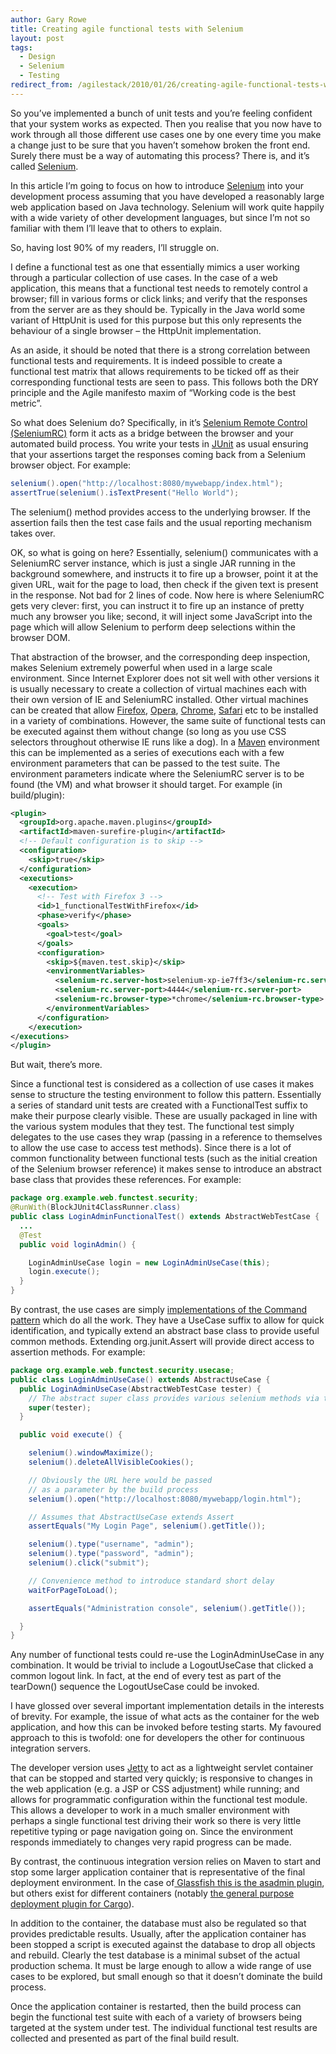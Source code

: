 ```yaml
---
author: Gary Rowe
title: Creating agile functional tests with Selenium
layout: post
tags:
  - Design
  - Selenium
  - Testing
redirect_from: /agilestack/2010/01/26/creating-agile-functional-tests-with-selenium/
---
```


So you’ve implemented a bunch of unit tests and you’re feeling confident that your system works as expected. Then you realise that you now have to work through all those different use cases one by one every time you make a change just to be sure that you haven’t somehow broken the front end. Surely there must be a way of automating this process? There is, and it’s called [Selenium][2].

In this article I’m going to focus on how to introduce [Selenium][2] into your development process assuming that you have developed a reasonably large web application based on Java technology. Selenium will work quite happily with a wide variety of other development languages, but since I’m not so familiar with them I’ll leave that to others to explain.

So, having lost 90% of my readers, I’ll struggle on.

I define a functional test as one that essentially mimics a user working through a particular collection of use cases. In the case of a web application, this means that a functional test needs to remotely control a browser; fill in various forms or click links; and verify that the responses from the server are as they should be. Typically in the Java world some variant of HttpUnit is used for this purpose but this only represents the behaviour of a single browser – the HttpUnit implementation.

As an aside, it should be noted that there is a strong correlation between functional tests and requirements. It is indeed possible to create a functional test matrix that allows requirements to be ticked off as their corresponding functional tests are seen to pass. This follows both the DRY principle and the Agile manifesto maxim of “Working code is the best metric”.

So what does Selenium do? Specifically, in it’s [Selenium Remote Control (SeleniumRC)][3] form it acts as a bridge between the browser and your automated build process. You write your tests in [JUnit][4] as usual ensuring that your assertions target the responses coming back from a Selenium browser object. For example:

```java
selenium().open("http://localhost:8080/mywebapp/index.html");
assertTrue(selenium().isTextPresent("Hello World");
```

The selenium() method provides access to the underlying browser. If the assertion fails then the test case fails and the usual reporting mechanism takes over.

OK, so what is going on here? Essentially, selenium() communicates with a SeleniumRC server instance, which is just a single JAR running in the background somewhere, and instructs it to fire up a browser, point it at the given URL, wait for the page to load, then check if the given text is present in the response. Not bad for 2 lines of code. Now here is where SeleniumRC gets very clever: first, you can instruct it to fire up an instance of pretty much any browser you like; second, it will inject some JavaScript into the page which will allow Selenium to perform deep selections within the browser DOM.

That abstraction of the browser, and the corresponding deep inspection, makes Selenium extremely powerful when used in a large scale environment. Since Internet Explorer does not sit well with other versions it is usually necessary to create a collection of virtual machines each with their own version of IE and SeleniumRC installed. Other virtual machines can be created that allow [Firefox][5], [Opera][6], [Chrome][7], [Safari][8] etc to be installed in a variety of combinations. However, the same suite of functional tests can be executed against them without change (so long as you use CSS selectors throughout otherwise IE runs like a dog). In a [Maven][9] environment this can be implemented as a series of executions each with a few environment parameters that can be passed to the test suite. The environment parameters indicate where the SeleniumRC server is to be found (the VM) and what browser it should target. For example (in build/plugin):

```xml
<plugin>
  <groupId>org.apache.maven.plugins</groupId>
  <artifactId>maven-surefire-plugin</artifactId>
  <!-- Default configuration is to skip -->
  <configuration>
    <skip>true</skip>
  </configuration>
  <executions>
    <execution>
      <!-- Test with Firefox 3 -->
      <id>1_functionalTestWithFirefox</id>
      <phase>verify</phase>
      <goals>
        <goal>test</goal>
      </goals>
      <configuration>
        <skip>${maven.test.skip}</skip>
        <environmentVariables>
          <selenium-rc.server-host>selenium-xp-ie7ff3</selenium-rc.server-host>
          <selenium-rc.server-port>4444</selenium-rc.server-port>
          <selenium-rc.browser-type>*chrome</selenium-rc.browser-type>
        </environmentVariables>
      </configuration>
    </execution>
</executions>
</plugin>
```

But wait, there’s more.

Since a functional test is considered as a collection of use cases it makes sense to structure the testing environment to follow this pattern. Essentially a series of standard unit tests are created with a FunctionalTest suffix to make their purpose clearly visible. These are usually packaged in line with the various system modules that they test. The functional test simply delegates to the use cases they wrap (passing in a reference to themselves to allow the use case to access test methods). Since there is a lot of common functionality between functional tests (such as the initial creation of the Selenium browser reference) it makes sense to introduce an abstract base class that provides these references. For example:

```java
package org.example.web.functest.security;
@RunWith(BlockJUnit4ClassRunner.class)
public class LoginAdminFunctionalTest() extends AbstractWebTestCase {
  ...
  @Test
  public void loginAdmin() {

    LoginAdminUseCase login = new LoginAdminUseCase(this);
    login.execute();
  }
}
```

By contrast, the use cases are simply [implementations of the Command pattern][10] which do all the work. They have a UseCase suffix to allow for quick identification, and typically extend an abstract base class to provide useful common methods. Extending org.junit.Assert will provide direct access to assertion methods. For example:

```java
package org.example.web.functest.security.usecase;
public class LoginAdminUseCase() extends AbstractUseCase {
  public LoginAdminUseCase(AbstractWebTestCase tester) {
    // The abstract super class provides various selenium methods via tester
    super(tester);
  }

  public void execute() {

    selenium().windowMaximize();
    selenium().deleteAllVisibleCookies();

    // Obviously the URL here would be passed
    // as a parameter by the build process
    selenium().open("http://localhost:8080/mywebapp/login.html");

    // Assumes that AbstractUseCase extends Assert
    assertEquals("My Login Page", selenium().getTitle());

    selenium().type("username", "admin");
    selenium().type("password", "admin");
    selenium().click("submit");

    // Convenience method to introduce standard short delay
    waitForPageToLoad();

    assertEquals("Administration console", selenium().getTitle());

  }
}
```

Any number of functional tests could re-use the LoginAdminUseCase in any combination. It would be trivial to include a LogoutUseCase that clicked a common logout link. In fact, at the end of every test as part of the tearDown() sequence the LogoutUseCase could be invoked.

I have glossed over several important implementation details in the interests of brevity. For example, the issue of what acts as the container for the web application, and how this can be invoked before testing starts. My favoured approach to this is twofold: one for developers the other for continuous integration servers.

The developer version uses [Jetty][11] to act as a lightweight servlet container that can be stopped and started very quickly; is responsive to changes in the web application (e.g. a JSP or CSS adjustment) while running; and allows for programmatic configuration within the functional test module. This allows a developer to work in a much smaller environment with perhaps a single functional test driving their work so there is very little repetitive typing or page navigation going on. Since the environment responds immediately to changes very rapid progress can be made.

By contrast, the continuous integration version relies on Maven to start and stop some larger application container that is representative of the final deployment environment. In the case of[ Glassfish this is the asadmin plugin][12], but others exist for different containers (notably [the general purpose deployment plugin for Cargo][13]).

In addition to the container, the database must also be regulated so that provides predictable results. Usually, after the application container has been stopped a script is executed against the database to drop all objects and rebuild. Clearly the test database is a minimal subset of the actual production schema. It must be large enough to allow a wide range of use cases to be explored, but small enough so that it doesn’t dominate the build process.

Once the application container is restarted, then the build process can begin the functional test suite with each of a variety of browsers being targeted at the system under test. The individual functional test results are collected and presented as part of the final build result.

 [1]: https://twitter.com/share
 [2]: http://seleniumhq.org/
 [3]: http://seleniumhq.org/projects/remote-control/
 [4]: http://www.junit.org/
 [5]: http://www.mozilla.com/en-US/firefox/upgrade.html
 [6]: http://www.opera.com/browser/
 [7]: http://www.google.co.uk/chrome
 [8]: http://www.apple.com/safari/download/
 [9]: http://maven.apache.org/
 [10]: http://en.wikipedia.org/wiki/Command_pattern
 [11]: http://jetty.codehaus.org/jetty/
 [12]: http://eskatos.wordpress.com/2008/03/24/a-simple-maven-plugin-for-glassfish-asadmin-maven-plugin/
 [13]: http://cargo.codehaus.org/Maven2+plugin